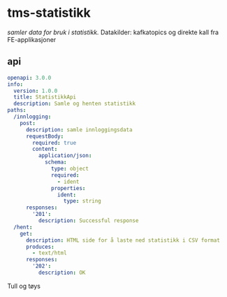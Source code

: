 # tms-statistikk

_samler data for bruk i statistikk._ 
Datakilder: kafkatopics og direkte kall fra FE-applikasjoner

## api

```yaml
openapi: 3.0.0
info:
  version: 1.0.0
  title: StatistikkApi
  description: Samle og henten statistikk
paths:
  /innlogging:
    post:
      description: samle innloggingsdata
      requestBody:
        required: true
        content:
          application/json:
            schema:
              type: object
              required:
                - ident
              properties:
                ident:
                  type: string
      responses:
        '201':
          description: Successful response
  /hent:
    get: 
      description: HTML side for å laste ned statistikk i CSV format
      produces: 
        - text/html
      responses: 
        '202':
          description: OK
```

Tull og tøys


